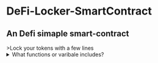 # DeFi-Locker-SmartContract

<h2> An Defi simaple smart-contract</h2>
>Lock your tokens with a few lines

<details>
<summary>What functions or varibale includes?</summary>

| rank | function |
|-----:|-----------|
|      1| withdraw |
|      1| deposit |
|      2| lock-duration  |
|      3| ERC20 Tokens |

</details>
